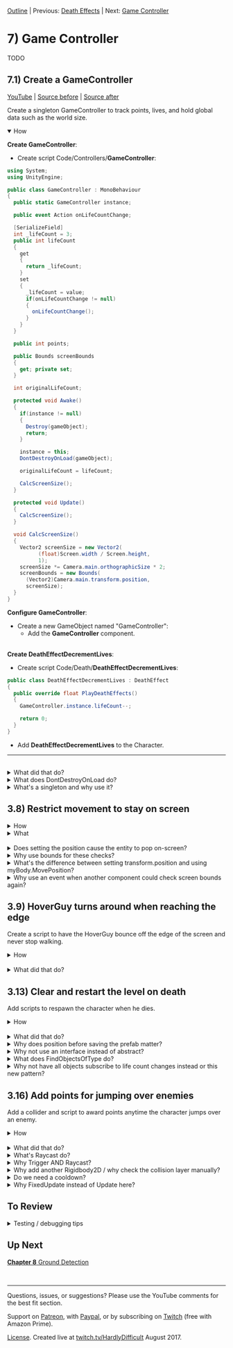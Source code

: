 [Outline](README.md) | Previous: [Death Effects](C6.md) | Next: [Game Controller](C8.md)

# 7) Game Controller

TODO

## 7.1) Create a GameController 

[YouTube]() | [Source before](https://github.com/hardlydifficult/2DUnityTutorial/archive/DeathEffectAnimate.zip) | [Source after]()

Create a singleton GameController to track points, lives, and hold global data such as the world size.

<details open><summary>How</summary>

**Create GameController**:

 - Create script Code/Controllers/**GameController**:

```csharp
using System;
using UnityEngine;

public class GameController : MonoBehaviour
{
  public static GameController instance;

  public event Action onLifeCountChange;

  [SerializeField]
  int _lifeCount = 3;
  public int lifeCount
  {
    get
    {
      return _lifeCount;
    }
    set
    {
      _lifeCount = value;
      if(onLifeCountChange != null)
      {
        onLifeCountChange();
      }
    }
  }

  public int points;

  public Bounds screenBounds
  {
    get; private set;
  }

  int originalLifeCount;

  protected void Awake()
  {
    if(instance != null)
    {
      Destroy(gameObject);
      return;
    }

    instance = this;
    DontDestroyOnLoad(gameObject);

    originalLifeCount = lifeCount;

    CalcScreenSize();
  }

  protected void Update()
  {
    CalcScreenSize();
  }

  void CalcScreenSize()
  {
    Vector2 screenSize = new Vector2(
          (float)Screen.width / Screen.height,
          1);
    screenSize *= Camera.main.orthographicSize * 2;
    screenBounds = new Bounds(
      (Vector2)Camera.main.transform.position,
      screenSize);
  }
}
```

**Configure GameController**:

  - Create a new GameObject named "GameController":
    - Add the **GameController** component.

<br>**Create DeathEffectDecrementLives**:

 - Create script Code/Death/**DeathEffectDecrementLives**:

```csharp
public class DeathEffectDecrementLives : DeathEffect
{
  public override float PlayDeathEffects()
  {
    GameController.instance.lifeCount--;

    return 0;
  }
}
```

 - Add **DeathEffectDecrementLives** to the Character.

<hr></details><br>
<details><summary>What did that do?</summary>

GameController holds the player's life count and points.  It uses DontDestroyOnLoad to maintain data between scenes (e.g. level 1 to level 2). And it's a singleton for easy access by other components.

We store the original life count so that we can add a feature later to reset when the player starts a new game.

An event, onLifeCounterChange, allows other components to react to the number of lives changing.

ScreenBounds was included in this class for other components to leverage without having to calculate the value multiple times.

<br>Decrement lives when the character dies:

When the character dies, the life count goes down by one. You can test this by looking at the life count go down in the GameController component (the value in the Inspector will update in real-time).

<hr></details>
<details><summary>What does DontDestroyOnLoad do?</summary>

DontDestroyOnLoad is a Unity method which marks a GameObject as independent from the scene you are in.  This means when we change scenes, the GameObject is not destroyed like everything else in the scene.

While in play mode, Unity moves the GameObject to a DontDestroyOnLoad section in the Hierarchy.

In order to simplify development, we will be putting a GameController GameObject in every scene -- as opposed to defining one in the world, maybe at the Main Menu or in Level 1 only.  This way when we test a specific scene, such as level 2, the GameController is available.  

To ensure only one GameController at a time, in Awake we destroy the extra GameController if one is already available.

<hr></details>
<details><summary>What's a singleton and why use it?</summary>

Singleton is a common design pattern.  When there is only going to be one of something, the singleton pattern provides an easy way of accessing that object from other scripts -- a public static 'instance'.

You could have used GameObject.Find (or one of its variations) instead.  Since several components will be accessing the GameController, using singleton here simplifies the code and improves performance a bit.

Here's a [good article about singleton from dotnetperls](https://www.dotnetperls.com/singleton).

<hr></details>



## 3.8) Restrict movement to stay on screen

<!-- Create a script which ensures entities can not walk off screen. -->


<details><summary>How</summary>

 - Create script Components/Movement/**KeepOnScreen**:

```csharp
using System;
using UnityEngine;

[RequireComponent(typeof(Rigidbody2D))]
public class KeepOnScreen : MonoBehaviour
{
  Rigidbody2D myBody;

  public event Action onAttemptToLeaveScreen;

  protected void Awake()
  {
    myBody = GetComponent<Rigidbody2D>();
  }

  protected void FixedUpdate()
  {
    Bounds screenBounds = GameController.instance.screenBounds;
    if(screenBounds.Contains(transform.position) == false)
    {
      transform.position =
        screenBounds.ClosestPoint(transform.position);
      if(onAttemptToLeaveScreen != null)
      {
        onAttemptToLeaveScreen();
      }
    }
  }
}
```

 - Add **KeepOnScreen** to both the Character and HoverGuy prefabs.

<hr></details>
<details><summary>What</summary>

When an entity attempts to move off screen, KeepOnScreen will position them back to the nearest on screen location.

When positioned by KeepOnScreen, an event is fired. This allows other components to add additional logic to be executed when an entity attempts to leave the screen. 

<hr></details><br>
<details><summary>Does setting the position cause the entity to pop on-screen?</summary>

Since this is checked every FixedUpdate, the teleporting effect does not cause popping on the screen.  Typically this has the impact of undoing the move which would have occurred if not for this script.

TODO

<hr></details>
<details><summary>Why use bounds for these checks?</summary>

There are a few ways you could check for an entity walking off the edge of the screen.  I choose to use the Unity bounds struct because it has methods which make the rest of this component easy.  Specifically:

 - Contains: Check if the current position is on the screen.
 - ClosestPoint: Return the closest point on screen for the entity, used when it is off-screen to teleport it back.

<hr></details>
<details><summary>What's the difference between setting transform.position and using myBody.MovePosition?</summary>

Updates to the Transform directly will teleport your character immediately and bypass all physics logic.  

Using the rigidbody.MovePosition method will interpolate (i.e. smoothly transition) the object to its new position and give consideration to other forces on that object.  It's very fast, but if you try and watch closely, MovePosition may animate a few frames on the way to the target position instead of going there immediately.

We are not suggesting one approach should always be used over the other - consider the use case and how you want your game to feel, sometimes teleporting is exactly the feature you're looking for.  

Be careful when you change position using either of these methods as opposed to using forces on the rigidbody.  It's possible that you teleport right into the middle of another object.  The next frame, Unity will try to react to that collision state and this may result in objects popping out in strange ways.

In this component we are setting transform.position for the teleport effect.  If rigidbody.MovePosition was used instead, occasionally issues may arise as MovePosition competes with other forces on the object.

<hr></details>
<details><summary>Why use an event when another component could check screen bounds again?</summary>

TODO

When a GameObject is teleported by this script, an event is fired.  This event allows other components to add additional logic to be executed when an entity attempts to leave the screen.  For example, in the next section we will be asking the HoverGuy to turn around and start walking the other way.

2 reasons.

Encourage reuse.  If our definition of leaving the screen changes, it would be best if that was contained in a single script.  For example, ATM half of the entity's body goes off screen before we consider it to be out of bounds.  We may want to change that in the future to use the entity's collider bounds to ensure that the entire body stays visible.

It may not work reliably.  If both components checked screen bounds independently, the result may differ depending on which of those components executed first.  For example, KeepOnScreen may teleport you back on screen and then BounceOffScreenEdges would not consider you out of bounds (and therefore not turn you around.)  You could make this work by modifying the 'Script Execution Order', but I prefer reusing the KeepOnScreen component.

<hr></details>

## 3.9) HoverGuy turns around when reaching the edge

Create a script to have the HoverGuy bounce off the edge of the screen and never stop walking.

<details><summary>How</summary>

 - Create script Components/Movement/**BounceOffScreenEdges**:

```csharp
using UnityEngine;

[RequireComponent(typeof(KeepOnScreen))]
[RequireComponent(typeof(WalkMovement))]
public class BounceOffScreenEdges : MonoBehaviour
{
  WalkMovement walkMovement;

  protected void Awake()
  {
    walkMovement = GetComponent<WalkMovement>();
  }

  protected void Start()
  {
    KeepOnScreen keepOnScreen = GetComponent<KeepOnScreen>();
    keepOnScreen.onAttemptToLeaveScreen 
      += KeepOnScreen_onAttemptToLeaveScreen;
  }

  void KeepOnScreen_onAttemptToLeaveScreen()
  {
    TODO check direction , instead of flipping we go towards origin
    walkMovement.desiredWalkDirection
      = -walkMovement.desiredWalkDirection;
  }
}
```

 - Add **BounceOffScreenEdges** to the HoverGuy prefab.
 - Open menu Edit -> Project Settings -> Script Execution Order TODO -- NOO
   - Add **WalkMovement** and position it at the bottom of the list (positive number / below Default Time).

<hr></details><br>
<details><summary>What did that do?</summary>

The DestroyWhenPlayerDies component can be added to any GameObject to have it destroy itself when the player dies.  We use this on the HoverGuy and SpikeBall to clear enemies from the screen before respawning the character.

DestroyWhenPlayerDies uses Destroy, bypassing any DeathEffects.  We do this instead of using the DeathEffect pattern because we don't want a bunch of explosions spawning.

The spawner also inherits from PlayerDeathMonoBehaviour, restarting the SpawnEnemies coroutine.  We restart the spawner so that any initial wait time is executed again as well.  Additionally we may want to extend the spawner logic to do something like spawn faster the longer the player has been alive, which can also easily be reset by restarting the coroutine.



This component leverages the KeepOnScreen component to know when the entity attempts to walk off screen.  When hitting the edge, this will flip the entities desired walk direction causing it to start walking the opposite way.

<hr></details>


## 3.13) Clear and restart the level on death

Add scripts to respawn the character when he dies.

<details><summary>How</summary>

Respawn on Death:

 - Create script Components/Death/**PlayerDeathMonoBehaviour**:

```csharp
using UnityEngine;

public abstract class PlayerDeathMonoBehaviour : MonoBehaviour
{
  public abstract void OnPlayerDeath();
}
```

 - Create script Components/Controllers/**LevelController**:

```csharp
using UnityEngine;

public class LevelController : MonoBehaviour
{
  [SerializeField]
  GameObject playerPrefab;

  protected bool isGameOver;

  protected void OnEnable()
  {
    GameController.instance.onLifeCounterChange
      += Instance_onLifeCounterChange;

    StartLevel();
  }

  protected void OnDisable()
  {
    GameController.instance.onLifeCounterChange
      -= Instance_onLifeCounterChange;
  }

  void Instance_onLifeCounterChange()
  {
    if(isGameOver)
    {
      return;
    }

    BroadcastEndOfLevel();
 
    if(GameController.instance.lifeCounter <= 0)
    {
      isGameOver = true;
      YouLose();
    }
    else
    {
      StartLevel();
    }
  }

  public void YouWin()
  {
    if(isGameOver == true)
    { 
      return;
    }
    isGameOver = true;

    // TODO
  }

  void StartLevel()
  {
    Instantiate(playerPrefab);
  }

  void BroadcastEndOfLevel()
  {
    PlayerDeathMonoBehaviour[] gameObjectList 
      = GameObject.FindObjectsOfType<PlayerDeathMonoBehaviour>();
    for(int i = 0; i < gameObjectList.Length; i++)
    {
      PlayerDeathMonoBehaviour playerDeath = gameObjectList[i];
      playerDeath.OnPlayerDeath();
    }

  }

  void YouLose()
  {
    // TODO
  }
}
```

 - Select the Character GameObject:
   - Position it over the door.
   - Create a prefab for the Character.
   - Delete the GameObject.
 - Add a GameObject named "LevelController":
   - Assign the Character prefab.

<br>Clear and restart the level on death:

 - Create script Components/Death/**DestroyWhenPlayerDies**:

```csharp
public class DestroyWhenPlayerDies : PlayerDeathMonoBehaviour
{
  public override void OnPlayerDeath()
  {
    Destroy(gameObject);
  }
}
```

 - Add **DestroyWhenPlayerDies** to the HoverGuy and the SpikeBall prefabs.
 - Update Components/Controllers/**Spawner**:

<details><summary>Existing code</summary>

```csharp
using System;
using System.Collections;
using UnityEngine;

```

<hr></details>

```csharp
public class Spawner : PlayerDeathMonoBehaviour
```

<details><summary>Existing code</summary>

```csharp
{
  [SerializeField]
  GameObject thingToSpawn;

  [SerializeField]
  float initialWaitTime = 2;

  [SerializeField]
  float minTimeBetweenSpawns = .5f;

  [SerializeField]
  float maxTimeBetweenSpawns = 10;

  protected void Start()
  {
    StartCoroutine(SpawnEnemies());
  }
```

<hr></details>

```csharp
  public override void OnPlayerDeath()
  {
    StopAllCoroutines();
    StartCoroutine(SpawnEnemies());
  }
```

<details><summary>Existing code</summary>

```csharp
  IEnumerator SpawnEnemies()
  {
    yield return new WaitForSeconds(initialWaitTime);

    while(true)
    {
      Instantiate(
        thingToSpawn, 
        transform.position, 
        Quaternion.identity);

      float sleepTime = UnityEngine.Random.Range(
        minTimeBetweenSpawns, 
        maxTimeBetweenSpawns);
      yield return new WaitForSeconds(sleepTime);
    }
  }
}
```

<hr></details>


<hr></details><br>
<details><summary>What did that do?</summary>

The LevelController is going to be responsible for starting and restarting a level.  It does this by instantiating a player and then broadcasting to all components which inherit from PlayerDeathMonoBehaviour when the level restarts.

The LevelController knows when a player dies by subscribing the life count in the GameController.  When the lives go down, we push the event to all components which inherit from PlayerDeathMonoBehaviour.

Any component may inherit from PlayerDeathMonoBehaviour to receive this event and perform whatever action is appropriate.  For example, enemies should die so we can have a clear level when the player respawns.

The LevelController also has placeholders for completing the level as well as for when the player is out of lives.

At the moment we do not a sequence which ends the game, so if the life count goes negative you stop spawning but the game never ends.

<br>Clear and restart the level on death:

The DestroyWhenPlayerDies component can be added to any GameObject to have it destroy itself when the player dies. We use this on the HoverGuy and SpikeBall to clear enemies from the screen before respawning the character.

DestroyWhenPlayerDies uses Destroy, bypassing any DeathEffects. We do this instead of using the DeathEffect pattern because we don't want a bunch of explosions spawning.

The spawner also inherits from PlayerDeathMonoBehaviour, restarting the SpawnEnemies coroutine. We restart the spawner so that any initial wait time is executed again as well. Additionally we may want to extend the spawner logic to do something like spawn faster the longer the player has been alive, which can also easily be reset by restarting the coroutine.

<hr></details>
<details><summary>Why does position before saving the prefab matter?</summary>

As a simplification, when the GameController spawns in the Character, we reuse the prefabs Transform position (and rotation/scale).  This is the default behaviour when you Instantiate from a prefab.

To be more flexible, we could have a default position for the Character defined somewhere for that level - allowing the spawn location to vary level to level.  

<hr></details>
<details><summary>Why not use an interface instead of abstract?</summary>

An interface would have been appropriate to use in this use case.  However Unity currently does not have an API for FindObjectsOfType for an interface.  You can work around this by getting all the GameObjects and then calling GetComponents, which does work with interfaces - but that is not an efficient solution.

<hr></details>
<details><summary>What does FindObjectsOfType do?</summary>

Unity offers a few similar calls allowing you to find all components attached to any GameObject in the scene.  

We are using FindObjectsOfType to get an array of every component which inherited from PlayerDeathMonoBehaviour.  This call won't return components on an inactive GameObject but you could use FindObjectsOfTypeAll if you needed that.

Unity's Find* calls are very slow.  You should not use this frequently, such as every Update.  Depending on the use case, you may be able to collect the information just once OnEnable, or only periodically like we do here only when the player dies.  

If you find the need to call Find* frequently, look for an alternative solution.  For example you may be able to create a static list of relevant references and have objects add/remove themselves as appropriate.

<hr></details>
<details><summary>Why not have all objects subscribe to life count changes instead or this new pattern?</summary>

There is a performance consideration, but this game likely would work fine either way.  I wanted to introduce another pattern for the tutorial to expose you to multiple possible solutions.

There is some overhead with subscribing and unsubscribing to events.  And as more and more objects subscribe to the same event, each sub and unsub is slower.  We are removing this overhead from the gameplay entirely by using this approach.  

Find* is much slower overall, but in this use case it does not happen until after gameplay has ended - so losing a frames would not be as impactful.

<hr></details>





## 3.16) Add points for jumping over enemies

Add a collider and script to award points anytime the character jumps over an enemy.

<details><summary>How</summary>

 - Create a new Layer for "Points" and disable everything except for Points / Player collisions.

<img src="https://i.imgur.com/5sxuf2I.png" width=150px />

 - Create script Code/Components/Effects/**AwardPointsOnJumpOver**:

```csharp
using UnityEngine;

[RequireComponent(typeof(BoxCollider2D))]
public class AwardPointsOnJumpOver : MonoBehaviour
{
  [SerializeField]
  int pointsToAward = 100;

  [SerializeField]
  float cooldownTime = 3;

  BoxCollider2D myCollider;

  [SerializeField]
  ContactFilter2D contactFilter;

  RaycastHit2D[] tempHitList = new RaycastHit2D[1];

  float lastPickupTime;

  int playerLayer;

  protected void Awake()
  {
    myCollider = GetComponent<BoxCollider2D>();
    playerLayer = LayerMask.NameToLayer("Player");
  }

  protected void OnTriggerStay2D(
    Collider2D collision)
  {
    if(Time.timeSinceLevelLoad - lastPickupTime < cooldownTime)
    {
      return;
    }

    int count = Physics2D.Raycast(
      transform.parent.position, 
      Vector2.up, 
      contactFilter, 
      tempHitList);

    if(count > 0
      && tempHitList[0].collider.gameObject.layer == playerLayer)
    {
      GameController.instance.points += pointsToAward;

      lastPickupTime = Time.timeSinceLevelLoad;
    }
  }
}
```

- Add the HoverGuy and SpikeBall to scene and for each:
  - Add a new empty GameObject as a child:
    - Name it "Points".
    - Add **AwardPointsOnJumpOver**:
      - Check 'Use Triggers'
      - Check 'Use LayerMask'
      - LayerMask: 'Player' and 'Floor'
    - Assign it the Points layer.
    - Add a **Rigidbody2D**:
      - Change the Body Type to 'Kinematic'.
   - Add a **BoxCollider2D**
     - Check Is Trigger
     - Size the collider to capture the area above the entity.

<img src="https://i.imgur.com/gmMDJlD.png" width=150px />

 - Apply changes to the prefabs and delete the GameObjects.

<br>Hold rotation on the point collider:

 - Create script Code/Components/Movement/**HoldRotation**:

```csharp
using UnityEngine;

public class HoldRotation : MonoBehaviour
{
  Quaternion originalRotation;

  protected void Awake()
  {
    originalRotation = transform.rotation;
  }

  protected void FixedUpdate()
  {
    transform.rotation = originalRotation;
  }
}
```

 - Add **HoldRotation** to the Points GameObject under the SpikeBall prefab.


<hr></details><br>
<details><summary>What did that do?</summary>

We added a large collider above the enemy to detect when the player is above us.  The script AwardPointsOnJumpOver awards points if the player is directly above vs having a platform between them.  A cooldown to prevents the player from doubling up on points with a single jump.

<br>Hold rotation on the point collider:

Each FixedUpdate, we set the rotation back to the original. We add this to the points child on the SpikeBall to ensure we are always checking for the player straight up.

Without this, the points collider would spin with the parent ball.

<hr></details>
<details><summary>What's Raycast do?</summary>

Raycast projects a line and returns colliders intersecting with it (in order, closest first).  There are other 'cast' calls to project different shapes when needed, e.g. BoxCast.

When Raycasting, there are various options available.  Here we provide an origin point for the line and the direction its pointing.  The contact filter defines which objects to include in the results - when using Raycast, it does not consider your configuration in the collision matrix.

<hr></details>
<details><summary>Why Trigger AND Raycast?</summary>

The trigger informs us when there is a player above the enemy.  However, this does not consider any platforms which are also above us.  The raycast is used to determine what is directly above the enemy, and we only award points if it's the player.

Ultimately the raycast here answers the question of when to award points.  We could raycast each frame in an update loop, but instead leverage the trigger to improve performance by only checking when the player is near.

<hr></details>
<details><summary>Why add another Rigidbody2D / why check the collision layer manually?</summary>

When you are using a child GameObject, adding another Rigidbody2D will ensure that physics events from the child do not reach the parent.  i.e. any scripts on the parent would not get an OnTriggerEnter or OnCollisionStay call for a collider on the child this way -- in this tutorial the KillOnContact script may trigger much too soon without the second Rigidbody2D.

The second Rigidbody2D does not prevent events on the parent from reaching any scripts on the child GameObject.  In AwardPointsOnJumpOver, after a trigger we will raycast to confirm the player is directly above us - with this the additional events from the parent do not impact gameplay.

<hr></details>
<details><summary>Do we need a cooldown?</summary>

Yes, as the code is currently written.  Removing the cooldown would result in huge payouts as the player jumped over.  

This could be addressed other ways.  Consider exactly when you would want to award more points for jumping over an enemy. e.g. we allow you to move back and forth while in the air - if I did this over an enemy, should I get paid twice?

<hr></details>
<details><summary>Why FixedUpdate instead of Update here?</summary>

Update runs each frame.  Changing the Transform each Update may be appropriate when you are making changes the player will see.  

FixedUpdate runs every x ms of game time.  Changing the Transform each FixedUpdate can be used to impact the physics, such as collision detection. 

It is possible for FixedUpdate to happen twice between Updates.  For this use case, we are only interested in freezing the position for the purpose of trigger enter events.  If we were to change the transform each Update, we would be checking for collisions with some rotation.  That said, this probably would not be noticeable for this use case - just noting that using Update instead FixedUpdate is a tiny bit incorrect.

<hr></details>




## To Review

<details><summary>Testing / debugging tips</summary>

 - TODO

</details>

## Up Next

[**Chapter 8** Ground Detection](C8.md)

<br><hr>

Questions, issues, or suggestions?  Please use the YouTube comments for the best fit section.

Support on [Patreon](https://www.patreon.com/HardlyDifficult), with [Paypal](https://u.muxy.io/tip/HardlyDifficult), or by subscribing on [Twitch](https://www.twitch.tv/HardlyDifficult) (free with Amazon Prime).
 
[License](TODO). Created live at [twitch.tv/HardlyDifficult](https://www.twitch.tv/HardlyDifficult) August 2017.  